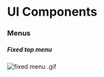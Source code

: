# UI Components

### Menus

##### Fixed top menu
![fixed menu .gif](https://github.com/SvetlozarKalchev/UI-Components/blob/master/img/fixed-menu.gif)
